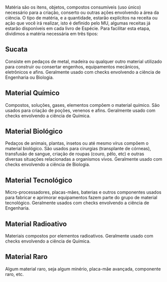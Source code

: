 Matéria são os itens, objetos, compostos consumíveis (uso único) necessário para a criação, conserto ou outras ações envolvendo a área da ciência. O tipo de matéria, e a quantidade, estarão explícitos na receita ou ação que você irá realizar, isto é definido pelo MU, algumas receitas já estarão disponíveis em cada livro de Espécie. Para facilitar esta etapa, dividimos a matéria necessária em três tipos:

## Sucata
Consiste em pedaços de metal, madeira ou qualquer outro material utilizado para construir ou consertar engenhos, equipamentos mecânicos, eletrônicos e afins. Geralmente usado com checks envolvendo a ciência de Engenharia ou Biologia.

## Material Químico
Compostos, soluções, gases, elementos compõem o material químico. São usados para criação de poções, venenos e afins. Geralmente usado com checks envolvendo a ciência de Química.

<!-- - Solvente Gasoso
- Solvente Líquido
- Solvente Sólido
- Soluto Molecular
- Soluto Iônico -->

## Material Biológico
Pedaços de animais, plantas, insetos ou até mesmo vírus compõem o material biológico. São usados para cirurgias (transplante de córneas), transfusão de sangue, criação de roupas (couro, pêlo, etc) e outras diversas situações relacionadas a organismos vivos. Geralmente usado com checks envolvendo a ciência de Biologia.

## Material Tecnológico
Micro-processadores, placas-mães, baterias e outros componentes usados para fabricar e aprimorar equipamentos fazem parte do grupo de material tecnológico. Geralmente usados com checks envolvendo a ciência de Engenharia.

## Material Radioativo
Materiais compostos por elementos radioativos. Geralmente usado com checks envolvendo a ciência de Química.

## Material Raro
Algum material raro, seja algum minério, placa-mãe avançada, componente raro, etc.